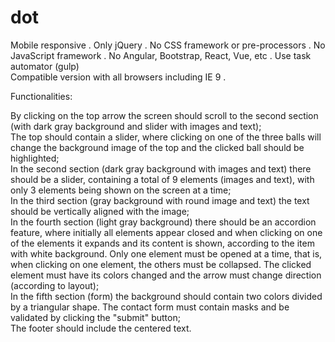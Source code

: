 # dot

Mobile responsive . 
Only jQuery . 
No CSS framework or pre-processors . 
No JavaScript framework . 
No Angular, Bootstrap, React, Vue, etc . 
Use task automator (gulp)  
Compatible version with all browsers including IE 9 . 
  
Functionalities:  
  
By clicking on the top arrow the screen should scroll to the second section (with dark gray background and slider with images and text);  
The top should contain a slider, where clicking on one of the three balls will change the background image of the top and the clicked ball should be highlighted;  
In the second section (dark gray background with images and text) there should be a slider, containing a total of 9 elements (images and text), with only 3 elements being shown on the screen at a time;  
In the third section (gray background with round image and text) the text should be vertically aligned with the image;  
In the fourth section (light gray background) there should be an accordion feature, where initially all elements appear closed and when clicking on one of the elements it expands and its content is shown, according to the item with white background. Only one element must be opened at a time, that is, when clicking on one element, the others must be collapsed. The clicked element must have its colors changed and the arrow must change direction (according to layout);  
In the fifth section (form) the background should contain two colors divided by a triangular shape. The contact form must contain masks and be validated by clicking the "submit" button;  
The footer should include the centered text.  
